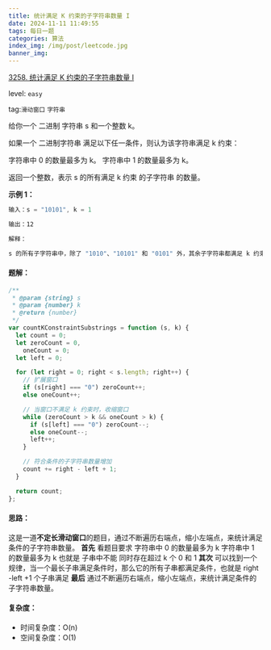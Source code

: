 ```yaml
---
title: 统计满足 K 约束的子字符串数量 I
date: 2024-11-11 11:49:55
tags: 每日一题
categories: 算法
index_img: /img/post/leetcode.jpg
banner_img:
---
```


[3258. 统计满足 K 约束的子字符串数量 I](https://leetcode.cn/problems/count-substrings-that-satisfy-k-constraint-i/?envType=daily-question&envId=2024-11-13)

level: `easy`

tag:`滑动窗口` `字符串`

给你一个 二进制 字符串 s 和一个整数 k。

如果一个 二进制字符串 满足以下任一条件，则认为该字符串满足 k 约束：

字符串中 0 的数量最多为 k。
字符串中 1 的数量最多为 k。

返回一个整数，表示 s 的所有满足 k 约束 的子字符串 的数量。

**示例 1：**

```js
输入：s = "10101", k = 1

输出：12

解释：

s 的所有子字符串中，除了 "1010"、"10101" 和 "0101" 外，其余子字符串都满足 k 约束。
```

#### 题解：

```js
/**
 * @param {string} s
 * @param {number} k
 * @return {number}
 */
var countKConstraintSubstrings = function (s, k) {
  let count = 0;
  let zeroCount = 0,
    oneCount = 0;
  let left = 0;

  for (let right = 0; right < s.length; right++) {
    // 扩展窗口
    if (s[right] === "0") zeroCount++;
    else oneCount++;

    // 当窗口不满足 k 约束时，收缩窗口
    while (zeroCount > k && oneCount > k) {
      if (s[left] === "0") zeroCount--;
      else oneCount--;
      left++;
    }

    // 符合条件的子字符串数量增加
    count += right - left + 1;
  }

  return count;
};
```

#### 思路：

这是一道**不定长滑动窗口**的题目，通过不断遍历右端点，缩小左端点，来统计满足条件的子字符串数量。
**首先** 看题目要求
字符串中 0 的数量最多为 k
字符串中 1 的数量最多为 k
也就是 子串中不能 同时存在超过 k 个 0 和 1
**其次** 可以找到一个规律，当一个最长子串满足条件时，那么它的所有子串都满足条件，也就是 right -left +1 个子串满足
**最后** 通过不断遍历右端点，缩小左端点，来统计满足条件的子字符串数量。

#### 复杂度：

- 时间复杂度：O(n)
- 空间复杂度：O(1)
